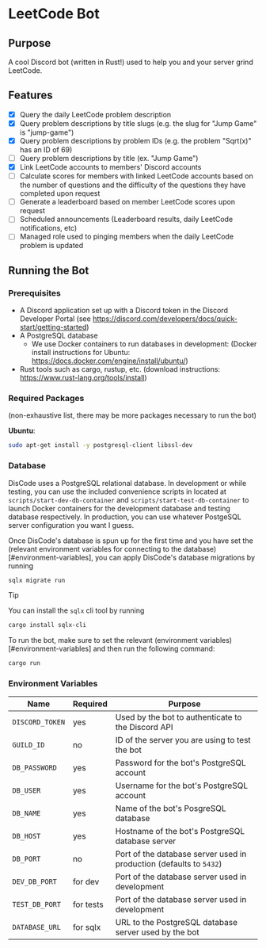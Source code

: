 # LeetCode Bot

## Purpose

A cool Discord bot (written in Rust!) used to help you and your server grind LeetCode.

## Features

- [x] Query the daily LeetCode problem description
- [x] Query problem descriptions by title slugs (e.g. the slug for "Jump Game" is "jump-game")
- [x] Query problem descriptions by problem IDs (e.g. the problem "Sqrt(x)" has an ID of 69)
- [ ] Query problem descriptions by title (ex. "Jump Game")
- [x] Link LeetCode accounts to members' Discord accounts
- [ ] Calculate scores for members with linked LeetCode accounts based on the number of questions and the difficulty of the questions they have completed upon request
- [ ] Generate a leaderboard based on member LeetCode scores upon request
- [ ] Scheduled announcements (Leaderboard results, daily LeetCode notifications, etc)
- [ ] Managed role used to pinging members when the daily LeetCode problem is updated

## Running the Bot

### Prerequisites

- A Discord application set up with a Discord token in the Discord Developer 
Portal (see https://discord.com/developers/docs/quick-start/getting-started)
- A PostgreSQL database
    - We use Docker containers to run databases in development: (Docker install instructions for Ubuntu: https://docs.docker.com/engine/install/ubuntu/)
- Rust tools such as cargo, rustup, etc. (download instructions: https://www.rust-lang.org/tools/install)

### Required Packages

(non-exhaustive list, there may be more packages necessary to run the bot)

**Ubuntu**:
```sh
sudo apt-get install -y postgresql-client libssl-dev
```

### Database

DisCode uses a PostgreSQL relational database. In development or while testing,
you can use the included convenience scripts in located at 
`scripts/start-dev-db-container` and `scripts/start-test-db-container` to launch
Docker containers for the development database and testing database
respectively. In production, you can use whatever PostgeSQL server configuration
you want I guess.

Once DisCode's database is spun up for the first time and you have set the 
(relevant environment variables for connecting to the database)[#environment-variables], 
you can apply DisCode's database migrations by running

```sh
sqlx migrate run
```

> [!TIP]
> You can install the `sqlx` cli tool by running
> ```sh
> cargo install sqlx-cli
> ```

To run the bot, make sure to set the relevant 
(environment variables)[#environment-variables] and then run the following
command:

```sh
cargo run
```

### Environment Variables

Name            | Required  | Purpose
----------------|-----------|--------------
`DISCORD_TOKEN` | yes       | Used by the bot to authenticate to the Discord API
`GUILD_ID`      | no        | ID of the server you are using to test the bot
`DB_PASSWORD`   | yes       | Password for the bot's PostgreSQL account
`DB_USER`       | yes       | Username for the bot's PostgreSQL account
`DB_NAME`       | yes       | Name of the bot's PosgreSQL database
`DB_HOST`       | yes       | Hostname of the bot's PostgreSQL database server
`DB_PORT`       | no        | Port of the database server used in production (defaults to `5432`)
`DEV_DB_PORT`   | for dev   | Port of the database server used in development
`TEST_DB_PORT`  | for tests | Port of the database server used in development
`DATABASE_URL`  | for sqlx  | URL to the PostgreSQL database server used by the bot
